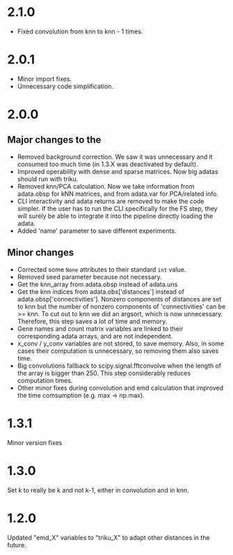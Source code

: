 # 2.1.0
- Fixed convolution from knn to knn - 1 times.

# 2.0.1
- Minor import fixes.
- Unnecessary code simplification.

# 2.0.0
## Major changes to the
- Removed background correction. We saw it was unnecessary and it consumed too much time (in 1.3.X was deactivated by default).
- Improved operability with dense and sparse matrices. Now big adatas should run with triku.
- Removed knn/PCA calculation. Now we take information from adata.obsp for kNN matrices, and from adata.var for PCA/related info.
- CLI interactivity and adata returns are removed to make the code simpler. If the user has to run the CLI specifically for the FS step, 
  they will surely be able to integrate it into the pipeline directly loading the adata.
- Added 'name' parameter to save different experiments.

## Minor changes
- Corrected some `None` attributes to their standard `int` value.
- Removed seed parameter because not necessary.
- Get the knn_array from adata.obsp instead of adata.uns
- Get the knn indices from adata.obs['distances'] instead of adata.obsp['connectivities']. Nonzero components of distances are set to knn 
  but the number of nonzero components of 'connectivities' can be >= knn. To cut out to knn we did an argsort, which is now unnecessary. 
  Therefore, this step saves a lot of time and memory.
- Gene names and count matrix variables are linked to their corresponding adata arrays, and are not independent.
- x_conv / y_conv variables are not stored, to save memory. Also, in some cases their computation is unnecessary, so removing them also saves time. 
- Big convolutions fallback to scipy.signal.fftconvolve when the length of the array is bigger than 250. This step considerably reduces computation times.
- Other minor fixes during convolution and emd calculation that improved the time comsumption (e.g. max -> np.max).


# 1.3.1
Minor version fixes

# 1.3.0
Set k to really be k and not k-1, either in convolution and in knn.

# 1.2.0
Updated "emd_X" variables to "triku_X" to adapt other distances in the future.
